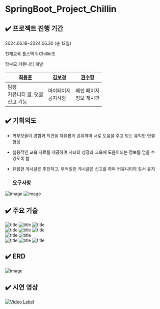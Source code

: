 # SpringBoot_Project_Chillin


## ✔️ 프로젝트 진행 기간
2024.06.19~2024.06.30 (총 12일)

천재교육 풀스택 5 Chillin조

학부모 커뮤니티 개발

|[최용훈](https://github.com/yh010217)|[김보경](https://github.com/ppodaejang)|[권수향](https://github.com/Suhayng) |
|-|-|-|
| 팀장 <br> 커뮤니티 글, 댓글 <br> 신고 기능 | 마이페이지 <br> 공지사항 | 메인 페이지<br>정보 게시판|



## ✔️ 기획의도
- 학부모들이 경험과 의견을 자유롭게 공유하며 서로 도움을 주고 받는 유익한 연결 형성
- 실용적인 교육 자료를 제공하여 자녀의 성장과 교육에 도움이되는 정보를 얻을 수 있도록 함
- 유용한 게시글은 추천하고, 부적절한 게시글은 신고를 하며 커뮤니티의 질서 유지

   ### 요구사항
![image](https://github.com/user-attachments/assets/7ee03633-3a8d-46d4-b05e-8e8bbf9befdd)
![image](https://github.com/user-attachments/assets/fb9d4728-ee21-4545-b86e-517ae0ebb51d)



## ✔️ 주요 기술
![title](https://img.shields.io/badge/HTML5-E34F26?style=for-the-badge&logo=html5&logoColor=white
)   ![title](https://img.shields.io/badge/CSS3-1572B6?style=for-the-badge&logo=css3&logoColor=white
)   ![title](https://img.shields.io/badge/JavaScript-F7DF1E?style=for-the-badge&logo=JavaScript&logoColor=white)   
![title](https://img.shields.io/badge/Java-ED8B00?style=for-the-badge&logo=openjdk&logoColor=white)   ![title](https://img.shields.io/badge/Spring-6DB33F?style=for-the-badge&logo=spring&logoColor=white) 
![title](https://img.shields.io/badge/Spring%20Boot-6DB33F?style=for-the-badge&logo=Spring%20Boot&logoColor=white)  
![title](https://img.shields.io/badge/amazonwebservices-232F3E?style=for-the-badge&logo=amazonwebservices&logoColor=white) ![title](https://img.shields.io/badge/Figma-F24E1E?style=for-the-badge&logo=figma&logoColor=white)  
 ![title](https://img.shields.io/badge/IntelliJ_IDEA-000000.svg?style=for-the-badge&logo=intellij-idea&logoColor=white)   ![title](https://img.shields.io/badge/GitHub-100000?style=for-the-badge&logo=github&logoColor=white)   ![title](https://img.shields.io/badge/MariaDB-003545?style=for-the-badge&logo=mariadb&logoColor=white)



## ✔️ ERD
![image](https://github.com/user-attachments/assets/b8f1e7d6-7a8b-4b99-a659-4901205b6345)

## ✔️ 시연 영상

[![Video Label](https://img.youtube.com/vi/2SCt5BwZO8Q/0.jpg)](https://www.youtube.com/watch?v=2SCt5BwZO8Q)

